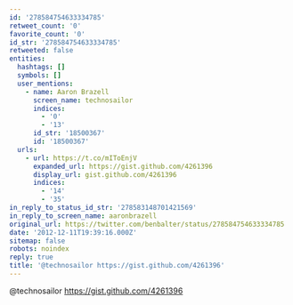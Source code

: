 ```yaml
---
id: '278584754633334785'
retweet_count: '0'
favorite_count: '0'
id_str: '278584754633334785'
retweeted: false
entities:
  hashtags: []
  symbols: []
  user_mentions:
    - name: Aaron Brazell
      screen_name: technosailor
      indices:
        - '0'
        - '13'
      id_str: '18500367'
      id: '18500367'
  urls:
    - url: https://t.co/mIToEnjV
      expanded_url: https://gist.github.com/4261396
      display_url: gist.github.com/4261396
      indices:
        - '14'
        - '35'
in_reply_to_status_id_str: '278583148701421569'
in_reply_to_screen_name: aaronbrazell
original_url: https://twitter.com/benbalter/status/278584754633334785
date: '2012-12-11T19:39:16.000Z'
sitemap: false
robots: noindex
reply: true
title: '@technosailor https://gist.github.com/4261396'
---
```


@technosailor https://gist.github.com/4261396